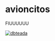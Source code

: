 # avioncitos
FIUUUUUU



[![dbteada](https://i.ytimg.com/vi/cvQKhkeuxqs/maxresdefault.jpg)](https://www.youtube.com/watch?v=cvQKhkeuxqs "inesgtiya!")
